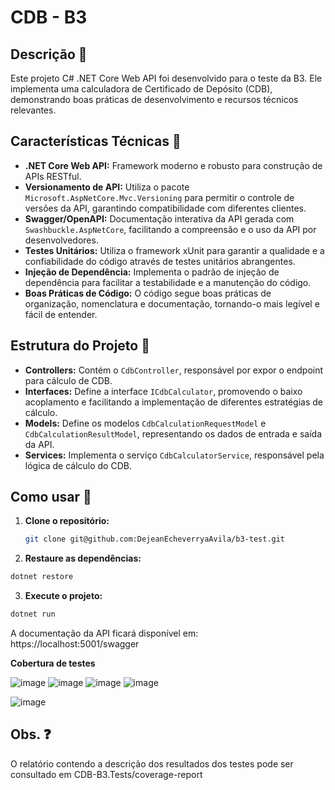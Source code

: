 # CDB - B3

## Descrição 📝

Este projeto C# .NET Core Web API foi desenvolvido para o teste da B3. Ele implementa uma calculadora de Certificado de Depósito (CDB), demonstrando boas práticas de desenvolvimento e recursos técnicos relevantes.

## Características Técnicas 🔎

* **.NET Core Web API:** Framework moderno e robusto para construção de APIs RESTful.
* **Versionamento de API:** Utiliza o pacote `Microsoft.AspNetCore.Mvc.Versioning` para permitir o controle de versões da API, garantindo compatibilidade com diferentes clientes.
* **Swagger/OpenAPI:** Documentação interativa da API gerada com `Swashbuckle.AspNetCore`, facilitando a compreensão e o uso da API por desenvolvedores.
* **Testes Unitários:** Utiliza o framework xUnit para garantir a qualidade e a confiabilidade do código através de testes unitários abrangentes.
* **Injeção de Dependência:** Implementa o padrão de injeção de dependência para facilitar a testabilidade e a manutenção do código.
* **Boas Práticas de Código:** O código segue boas práticas de organização, nomenclatura e documentação, tornando-o mais legível e fácil de entender.

## Estrutura do Projeto 📂

* **Controllers:** Contém o `CdbController`, responsável por expor o endpoint para cálculo de CDB.
* **Interfaces:** Define a interface `ICdbCalculator`, promovendo o baixo acoplamento e facilitando a implementação de diferentes estratégias de cálculo.
* **Models:** Define os modelos `CdbCalculationRequestModel` e `CdbCalculationResultModel`, representando os dados de entrada e saída da API.
* **Services:** Implementa o serviço `CdbCalculatorService`, responsável pela lógica de cálculo do CDB.

## Como usar 🚀

1. **Clone o repositório:**
   ```bash
   git clone git@github.com:DejeanEcheverryaAvila/b3-test.git
   ```

 2. **Restaure as dependências:**
   ```bash
   dotnet restore
   ```


 3. **Execute o projeto:**
   ```bash
   dotnet run
   ```

A documentação da API ficará disponível em: https://localhost:5001/swagger 



**Cobertura de testes**

![image](https://github.com/user-attachments/assets/b1843e1e-fd64-4b50-8734-1e81dd2605fb)
![image](https://github.com/user-attachments/assets/f94a6142-a721-44df-88dc-404da7676a36)
![image](https://github.com/user-attachments/assets/97735dee-480f-48ea-bbbd-f8a0ccbe79de)
![image](https://github.com/user-attachments/assets/0531dd19-3c1d-4343-850c-aaa741b0f47b)

![image](https://github.com/user-attachments/assets/d4d34891-fda9-4ff7-9dd5-a21c3280d264)


## Obs. ❓
O relatório contendo a descrição dos resultados dos testes pode ser consultado em CDB-B3.Tests/coverage-report

